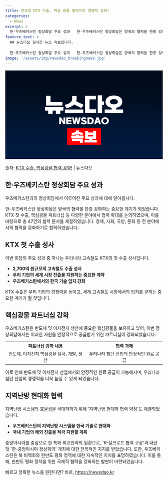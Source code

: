 ```yaml
---
title: 한국의 KTX 수출, 핵심 광물 협력으로 경쟁력 강화!
categories:
  - News
excerpt: >
  한·우즈베키스탄 정상회담 주요 성과   한-우즈베키스탄 정상회담은 양국의 협력을 한층 강화하는 중요한 계기가…
feature_text: >
  ## 뉴스다오 실시간 뉴스 속보입니다.

  한·우즈베키스탄 정상회담 주요 성과   한-우즈베키스탄 정상회담은 양국의 협력을 한층 강화하는 중요한 계기가…
image: '/assets/img/newsdao_breakingnews.jpg'
---
```


![뉴스다오 속보](/assets/img/newsdao_breakingnews.jpg)

<p>출처: <a href="https://newsdao.kr/4261" rel="dofollow">KTX 수출, 핵심광물 협력 강화!</a> | 뉴스다오</p>

<h2 data-ke-size="size26">한·우즈베키스탄 정상회담 주요 성과</h2>
우즈베키스탄과의 정상회담에서 이루어진 주요 성과에 대해 알아봅시다.

<p data-ke-size="size16">한-우즈베키스탄 정상회담은 양국의 협력을 한층 강화하는 중요한 계기가 되었습니다. KTX 첫 수출, 핵심광물 파트너십 등 다양한 분야에서 협력 확대를 논의하였으며, 이를 바탕으로 총 47건의 협력 문서를 체결하였습니다. 경제, 사회, 국방, 문화 등 전 분야에서의 협력을 강화하기로 합의하였습니다.</p>

<h2 data-ke-size="size26">KTX 첫 수출 성사</h2>
이번 회담의 주요 성과 중 하나는 우리나라 고속철도 KTX의 첫 수출 성사입니다.

<ul>
  <li><b>2,700억 원규모의 고속철도 수출 성사</b></li>
  <li><b>우리 기업의 세계 시장 진출을 지원하는 중요한 계약</b></li>
  <li><b>우즈베키스탄에서의 한국 기술 입지 강화</b></li>
</ul>

<p data-ke-size="size16">KTX 수출은 우리 기업의 경쟁력을 높이고, 세계 고속철도 시장에서의 입지를 굳히는 중요한 계기가 될 것입니다.</p>

<h2 data-ke-size="size26">핵심광물 파트너십 강화</h2>
우즈베키스탄은 반도체 및 이차전지 생산에 중요한 핵심광물을 보유하고 있어, 이번 정상회담에서는 이러한 자원을 안정적으로 공급받기 위한 파트너십이 강화되었습니다.

<table>
  <tr>
    <td style="text-align: center; height: 17px;"><b>파트너십 강화 내용</b></td>
    <td style="text-align: center; height: 17px;"><b>협력 과제</b></td>
  </tr>
  <tr>
    <td style="text-align: center; height: 17px;">반도체, 이차전지 핵심광물 탐사, 개발, 생산</td>
    <td style="text-align: center; height: 17px;">우리나라 첨단 산업의 안정적인 원료 공급</td>
  </tr>
</table>

<p data-ke-size="size16">이로 인해 반도체 및 이차전지 산업에서의 안정적인 원료 공급이 가능해지며, 우리나라 첨단 산업의 경쟁력을 더욱 높일 수 있게 되었습니다.</p>

<h2 data-ke-size="size26">지역난방 현대화 협력</h2>
지역난방 시스템의 효율성을 극대화하기 위해 '지역난방 현대화 협력 약정'도 체결되었습니다.

<ul>
  <li><b>우즈베키스탄의 지역난방 시스템을 한국 기술로 현대화</b></li>
  <li><b>국내 기업의 해외 진출을 적극 지원할 계획</b></li>
</ul>

<p data-ke-size="size16">중앙아시아를 중심으로 한 특화 외교전략의 일환으로, 'K-실크로드 협력 구상'과 내년 첫 '한-중앙아시아 정상회의' 개최에 대한 전폭적인 지지를 받았습니다. 또한, 우즈베키스탄은 북 비핵화와 한반도 평화 정책에 대한 지속적인 지지를 표명하였습니다. 이를 통해, 한반도 평화 정착을 위한 국제적 협력을 강화하는 발판이 마련되었습니다.</p> 

빠르고 정확한 뉴스를 원한다면? 바로, <a href="https://newsdao.kr" rel="dofollow">https://newsdao.kr</a>


